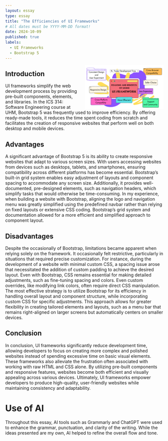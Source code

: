 ```yaml
---
layout: essay
type: essay
title: "The Efficiencies of UI Frameworks"
# All dates must be YYYY-MM-DD format!
date: 2024-10-09
published: true
labels:
  - UI Frameworks
  - Bootstrap 5
---
```


<img width="250px" style="float: right; margin-left: 1rem;" class="rounded" src="../img/ui.png">

## Introduction
UI frameworks simplify the web development process by providing pre-built components, elements, and libraries. In the ICS 314: Software Engineering course at UHM, Bootstrap 5 was frequently used to improve efficiency. By offering ready-made tools, it reduces the time spent coding from scratch and facilitates the creation of responsive websites that perform well on both desktop and mobile devices.

## Advantages
A significant advantage of Bootstrap 5 is its ability to create responsive websites that adapt to various screen sizes. With users accessing websites from devices such as desktops, tablets, and smartphones, ensuring compatibility across different platforms has become essential. Bootstrap’s built-in grid system enables easy adjustment of layouts and component spacing to accommodate any screen size. Additionally, it provides well-documented, pre-designed elements, such as navigation headers, which simplify tasks that would otherwise be time-consuming. In my experience, when building a website with Bootstrap, aligning the logo and navigation menu was greatly simplified using the predefined navbar rather than relying on fixed layouts or extensive CSS coding. Bootstrap’s grid system and documentation allowed for a more efficient and simplified approach to component layout.

## Disadvantages
Despite the occasionally of Bootstrap, limitations became apparent when relying solely on the framework. It occasionally felt restrictive, particularly in situations that required precise customization. For instance, during the development of a website with minimal custom CSS, a spacing issue arose that necessitated the addition of custom padding to achieve the desired layout. Even with Bootstrap, CSS remains essential for making detailed adjustments, such as fine-tuning spacing and colors. Even custom overrides, like modifying link colors, often require direct CSS manipulation. The most effective strategy is to utilize Bootstrap for its efficiency in handling overall layout and component structure, while incorporating custom CSS for specific adjustments. This approach allows for greater flexibility in creating tailored elements and layouts, such as a menu bar that remains right-aligned on larger screens but automatically centers on smaller devices.

## Conclusion
In conclusion, UI frameworks significantly reduce development time, allowing developers to focus on creating more complex and polished websites instead of spending excessive time on basic visual elements. These frameworks also alleviate the frustration often associated with working with raw HTML and CSS alone. By utilizing pre-built components and responsive features, websites become both efficient and visually appealing across various devices. Ultimately, UI frameworks empower developers to produce high-quality, user-friendly websites while maintaining consistency and adaptability.

# Use of AI
Throughout this essay, AI tools such as Grammarly and ChatGPT were used to enhance the grammar, punctuation, and clarity of the writing. While the ideas presented are my own, AI helped to refine the overall flow and tone.